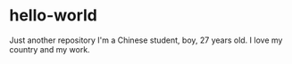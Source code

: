 # hello-world
Just another repository
I'm a Chinese student, boy, 27 years old. I love my country and my work.
